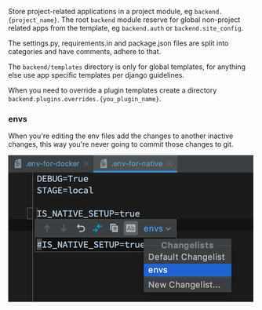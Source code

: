 Store project-related applications in a project module, eg `backend.{project_name}`. The root `backend` module reserve for global non-project related apps from the template, eg `backend.auth` or `backend.site_config`.

The settings.py, requirements.in and package.json files are split into categories and have comments, adhere to that.

The `backend/templates` directory is only for global templates, for anything else use app specific templates per django guidelines.

When you need to override a plugin templates create a directory `backend.plugins.overrides.{you_plugin_name}`.

### envs

When you're editing the env files add the changes to another inactive changes, this way you're never going to commit those changes to git.

![](/docs/guidelines/img/changset.png)
